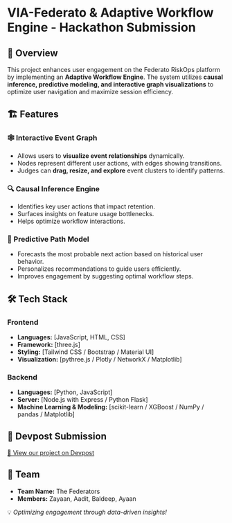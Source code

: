 # VIA-Federato & Adaptive Workflow Engine - Hackathon Submission

## 🚀 Overview
This project enhances user engagement on the Federato RiskOps platform by implementing an **Adaptive Workflow Engine**. The system utilizes **causal inference, predictive modeling, and interactive graph visualizations** to optimize user navigation and maximize session efficiency.

## 🏗 Features

### 🕸 Interactive Event Graph
- Allows users to **visualize event relationships** dynamically.
- Nodes represent different user actions, with edges showing transitions.
- Judges can **drag, resize, and explore** event clusters to identify patterns.

### 🔍 Causal Inference Engine
- Identifies key user actions that impact retention.
- Surfaces insights on feature usage bottlenecks.
- Helps optimize workflow interactions.

### 🔮 Predictive Path Model
- Forecasts the most probable next action based on historical user behavior.
- Personalizes recommendations to guide users efficiently.
- Improves engagement by suggesting optimal workflow steps.

## 🛠 Tech Stack

### Frontend
- **Languages:** [JavaScript, HTML, CSS]
- **Framework:** [three.js]
- **Styling:** [Tailwind CSS / Bootstrap / Material UI]
- **Visualization:** [pythree.js / Plotly / NetworkX / Matplotlib]

### Backend
- **Languages:** [Python, JavaScript]
- **Server:** [Node.js with Express / Python Flask]
- **Machine Learning & Modeling:** [scikit-learn / XGBoost / NumPy / pandas / Matplotlib]

## 📝 Devpost Submission
[🔗 View our project on Devpost](https://devpost.com/software/adaptive-workflow-engine-for-user-engagement-optimization?ref_content=user-portfolio&ref_feature=in_progress)

## 📩 Team
- **Team Name:** The Federators
- **Members:** Zayaan, Aadit, Baldeep, Ayaan

💡 *Optimizing engagement through data-driven insights!*
